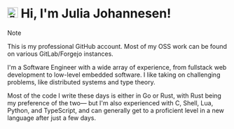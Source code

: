 # <img alt="👋" src="./wave.svg" height="24"/> Hi, I'm Julia Johannesen!

> [!NOTE]
> This is my professional GitHub account. Most of my OSS work can be found on
> various GitLab/Forgejo instances.

I'm a Software Engineer with a wide array of experience, from fullstack web
development to low-level embedded software. I like taking on challenging
problems, like distributed systems and type theory.

Most of the code I write these days is either in Go or Rust, with Rust being my
preference of the two— but I'm also experienced with C, Shell, Lua, Python, and
TypeScript, and can generally get to a proficient level in a new language after
just a few days.
